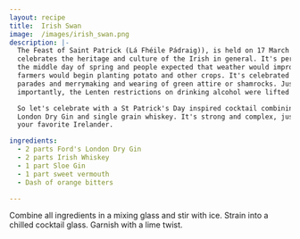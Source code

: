 ```yaml
---
layout: recipe
title:  Irish Swan
image:  /images/irish_swan.png
description: |-
  The Feast of Saint Patrick (Lá Fhéile Pádraig)), is held on 17 March and
  celebrates the heritage and culture of the Irish in general. It's perceived as
  the middle day of spring and people expected that weather would improve, so
  farmers would begin planting potato and other crops. It's celebrated with
  parades and merrymaking and wearing of green attire or shamrocks. Just as
  importantly, the Lenten restrictions on drinking alcohol were lifted for the day.

  So let's celebrate with a St Patrick's Day inspired cocktail combining
  London Dry Gin and single grain whiskey. It's strong and complex, just like
  your favorite Irelander.

ingredients:
  - 2 parts Ford's London Dry Gin
  - 2 parts Irish Whiskey
  - 1 part Sloe Gin
  - 1 part sweet vermouth
  - Dash of orange bitters

---
```

Combine all ingredients in a mixing glass and stir with ice. Strain into a
chilled cocktail glass. Garnish with a lime twist.
